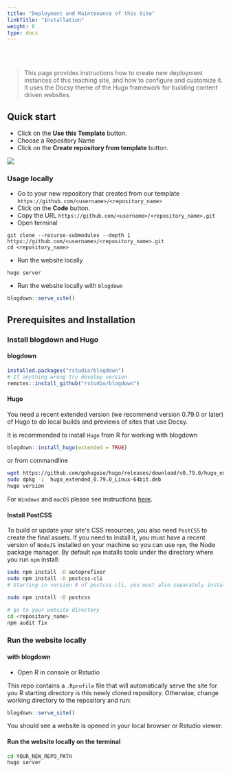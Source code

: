 ```yaml
---
title: "Deployment and Maintenance of this Site"
linkTitle: "Installation"
weight: 6
type: docs
---
```


<br/>
<br/>

> This page provides instructions how to create new deployment instances of this teaching site, and how to configure and customize it. 
> It uses the Docsy theme of the Hugo framework for building content driven websites. 

## Quick start

* Click on the **Use this Template** button.
* Choose a Repository Name
* Click on the **Create repository from template** button.

![](https://raw.githubusercontent.com/dcassol/images/main/usetemplte.gif)

### Usage locally

* Go to your new repository that created from our template `https://github.com/<username>/<repository_name>`
* Click on the **Code** button.
* Copy the URL `https://github.com/<username>/<repository_name>.git`
* Open terminal 

```
git clone --recurse-submodules --depth 1 https://github.com/<username>/<repository_name>.git
cd <repository_name>
```

* Run the website locally

```
hugo server
```

* Run the website locally with `blogdown`

```r
blogdown::serve_site()
```

## Prerequisites and Installation

### Install blogdown and Hugo

#### blogdown

```r
installed.packages("rstudio/blogdown")
# If anything wrong try develop version
remotes::install_github("rstudio/blogdown")
```
#### Hugo

You need a recent extended version (we recommend version 0.79.0 or later) of Hugo 
to do local builds and previews of sites that use Docsy.

It is recommended to install `Hugo` from R for working with blogdown

```r
blogdown::install_hugo(extended = TRUE)
```
or from commandline

```bash
wget https://github.com/gohugoio/hugo/releases/download/v0.79.0/hugo_extended_0.79.0_Linux-64bit.deb
sudo dpkg -i  hugo_extended_0.79.0_Linux-64bit.deb 
hugo version
```

For `Windows` and `macOS` please see instructions [here](https://www.docsy.dev/docs/getting-started/). 

#### Install PostCSS


To build or update your site's CSS resources, you also need `PostCSS` to create the final assets. If you need to install it, you must have a recent version of `NodeJS` installed on your machine so you can use `npm`, the Node package manager. By default `npm` installs tools under the directory where you run `npm` install:

```bash
sudo npm install -D autoprefixer
sudo npm install -D postcss-cli
# Starting in version 8 of postcss-cli, you must also separately install postcss:

sudo npm install -D postcss

# go to your website directory
cd <repository_name>
npm audit fix
```

### Run the website locally 

#### with blogdown

* Open R in console or Rstudio

This repo contains a `.Rprofile` file that will automatically serve the site
for you R starting directory is this newly cloned repository. Otherwise, 
change working directory to the repository and run:

```r
blogdown::serve_site()
```

You should see a website is opened in your local browser or Rstudio viewer.

#### Run the website locally on the terminal

```bash
cd YOUR_NEW_REPO_PATH
hugo server
```

